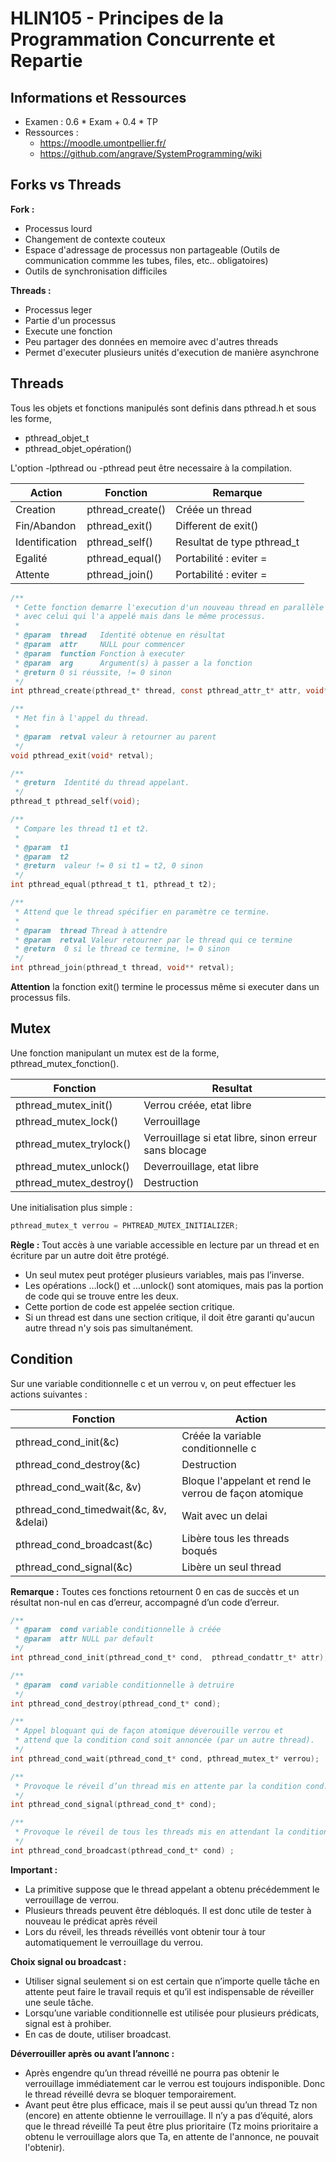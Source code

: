 # HLIN105 - Principes de la Programmation Concurrente et Repartie

## Informations et Ressources

- Examen : 0.6 * Exam + 0.4 * TP
- Ressources : 
	- https://moodle.umontpellier.fr/
	- https://github.com/angrave/SystemProgramming/wiki


## Forks vs Threads

**Fork :**

- Processus lourd
- Changement de contexte couteux
- Espace d'adressage de processus non partageable (Outils de communication commme les tubes, files, etc.. obligatoires)
- Outils de synchronisation difficiles

**Threads :**

- Processus leger
- Partie d'un processus
- Execute une fonction
- Peu partager des données en memoire avec d'autres threads
- Permet d'executer plusieurs unités d'execution de manière asynchrone

## Threads

Tous les objets et fonctions manipulés sont definis dans pthread.h et sous les forme,

- pthread_objet_t
- pthread_objet_opération()

L'option -lpthread ou -pthread peut être necessaire à la compilation.

| Action         | Fonction         | Remarque                   |
|----------------|------------------|----------------------------|
| Creation       | pthread_create() | Créée un thread            |
| Fin/Abandon    | pthread_exit()   | Different de exit()        |
| Identification | pthread_self()   | Resultat de type pthread_t |
| Egalité        | pthread_equal()  | Portabilité : eviter =     |
| Attente        | pthread_join()   | Portabilité : eviter =     |

```c
/**
 * Cette fonction demarre l'execution d'un nouveau thread en parallèle 
 * avec celui qui l'a appelé mais dans le même processus.
 * 
 * @param  thread   Identité obtenue en résultat
 * @param  attr     NULL pour commencer
 * @param  function Fonction à executer
 * @param  arg      Argument(s) à passer a la fonction
 * @return 0 si réussite, != 0 sinon
 */
int pthread_create(pthread_t* thread, const pthread_attr_t* attr, void* (*function)(void*), void* arg);

/**
 * Met fin à l'appel du thread.
 * 
 * @param  retval valeur à retourner au parent
 */
void pthread_exit(void* retval);

/**
 * @return  Identité du thread appelant.
 */
pthread_t pthread_self(void);

/**
 * Compare les thread t1 et t2.
 * 
 * @param  t1 
 * @param  t2 
 * @return  valeur != 0 si t1 = t2, 0 sinon 
 */
int pthread_equal(pthread_t t1, pthread_t t2);

/**
 * Attend que le thread spécifier en paramètre ce termine.
 * 
 * @param  thread Thread à attendre
 * @param  retval Valeur retourner par le thread qui ce termine
 * @return  0 si le thread ce termine, != 0 sinon
 */
int pthread_join(pthread_t thread, void** retval);
```

**Attention** la fonction exit() termine le processus même si executer dans un processus fils.

## Mutex

Une fonction manipulant un mutex est de la forme, pthread_mutex_fonction().

| Fonction                | Resultat                                              |
|-------------------------|-------------------------------------------------------|
| pthread_mutex_init()    | Verrou créée, etat libre                              |
| pthread_mutex_lock()    | Verrouillage                                          |
| pthread_mutex_trylock() | Verrouillage si etat libre, sinon erreur sans blocage |
| pthread_mutex_unlock()  | Deverrouillage, etat libre                            |
| pthread_mutex_destroy() | Destruction                                           |

Une initialisation plus simple : 

```c
pthread_mutex_t verrou = PHTREAD_MUTEX_INITIALIZER;
```

**Règle :** Tout accès à une variable accessible en lecture par un thread et en écriture par un autre doit être protégé.

- Un seul mutex peut protéger plusieurs variables, mais pas l’inverse.
- Les opérations ...lock() et ...unlock() sont atomiques, mais pas la portion de code qui se trouve entre les deux.
- Cette portion de code est appelée section critique.
- Si un thread est dans une section critique, il doit être garanti qu'aucun autre thread n'y sois pas simultanément.

## Condition

Sur une variable conditionnelle c et un verrou v, on peut effectuer les actions suivantes :

| Fonction                               | Action                                                |
|----------------------------------------|-------------------------------------------------------|
| pthread_cond_init(&c)                  | Créée la variable conditionnelle c                    |
| pthread_cond_destroy(&c)               | Destruction                                           |
| pthread_cond_wait(&c, &v)              | Bloque l'appelant et rend le verrou de façon atomique |
| pthread_cond_timedwait(&c, &v, &delai) | Wait avec un delai                                    |
| pthread_cond_broadcast(&c)             | Libère tous les threads boqués                        |
| pthread_cond_signal(&c)                | Libère un seul thread                                 |

**Remarque :** Toutes ces fonctions retournent 0 en cas de succès et un résultat non-nul en cas d’erreur, accompagné d’un code d’erreur.

```c
/**
 * @param  cond variable conditionnelle à créée
 * @param  attr NULL par default
 */
int pthread_cond_init(pthread_cond_t* cond,  pthread_condattr_t* attr); 

/**
 * @param  cond variable conditionnelle à detruire
 */
int pthread_cond_destroy(pthread_cond_t* cond);

/**
 * Appel bloquant qui de façon atomique déverouille verrou et
 * attend que la condition cond soit annoncée (par un autre thread).
 */
int pthread_cond_wait(pthread_cond_t* cond, pthread_mutex_t* verrou);

/**
 * Provoque le réveil d’un thread mis en attente par la condition cond.
 */
int pthread_cond_signal(pthread_cond_t* cond);

/**
 * Provoque le réveil de tous les threads mis en attendant la condition cond.
 */
int pthread_cond_broadcast(pthread_cond_t* cond) ;
```

**Important :**

- La primitive suppose que le thread appelant a obtenu précédemment le verrouillage de verrou.
- Plusieurs threads peuvent être débloqués. Il est donc utile de tester à nouveau le prédicat après réveil
- Lors du réveil, les threads réveillés vont obtenir tour à tour automatiquement le verrouillage du verrou.

**Choix signal ou broadcast :**

- Utiliser signal seulement si on est certain que n’importe quelle tâche en attente peut faire le travail requis et qu’il est indispensable de réveiller une seule tâche.
- Lorsqu’une variable conditionnelle est utilisée pour plusieurs prédicats, signal est à prohiber.
- En cas de doute, utiliser broadcast.

**Déverrouiller après ou avant l’annonc :**

- Après engendre qu’un thread réveillé ne pourra pas obtenir le verrouillage immédiatement car le verrou est toujours indisponible. Donc le thread réveillé devra se bloquer temporairement.
- Avant peut être plus efficace, mais il se peut aussi qu’un thread Tz non (encore) en attente obtienne le verrouillage. Il n’y a pas d’équité, alors que le thread réveillé Ta peut être plus prioritaire (Tz moins prioritaire a obtenu le verrouillage alors que Ta, en attente de l'annonce, ne pouvait l'obtenir).